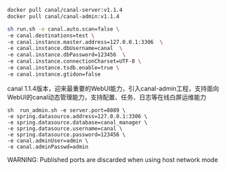 ```bash
docker pull canal/canal-server:v1.1.4
docker pull canal/canal-admin:v1.1.4
```

```bash
sh run.sh -e canal.auto.scan=false \
-e canal.destinations=test \
-e canal.instance.master.address=127.0.0.1:3306  \
-e canal.instance.dbUsername=canal  \
-e canal.instance.dbPassword=123456  \
-e canal.instance.connectionCharset=UTF-8 \
-e canal.instance.tsdb.enable=true \
-e canal.instance.gtidon=false
```

canal 1.1.4版本，迎来最重要的WebUI能力，引入canal-admin工程，支持面向WebUI的canal动态管理能力，支持配置、任务、日志等在线白屏运维能力
```
sh  run_admin.sh -e server.port=8089 \
-e spring.datasource.address=127.0.0.1:3306 \
-e spring.datasource.database=canal_manager \
-e spring.datasource.username=canal \
-e spring.datasource.password=123456 \
-e canal.adminUser=admin \
-e canal.adminPasswd=admin
```

WARNING: Published ports are discarded when using host network mode